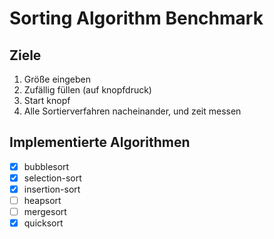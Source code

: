# Sorting Algorithm Benchmark

## Ziele

1. Größe eingeben
2. Zufällig füllen (auf knopfdruck)
3. Start knopf
4. Alle Sortierverfahren nacheinander, und zeit messen

## Implementierte Algorithmen

- [x] bubblesort
- [x] selection-sort
- [x] insertion-sort
- [ ] heapsort
- [ ] mergesort
- [x] quicksort
